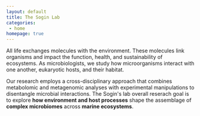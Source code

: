 ```yaml
---
layout: default
title: The Sogin Lab
categories:
 - home
homepage: true
---
```


All life exchanges molecules with the environment. These molecules link organisms and impact the function, health, and sustainability of ecosystems. As microbiologists, we study how microorganisms interact with one another, eukaryotic hosts, and their habitat. 

Our research employs a cross-disciplinary approach that combines metabolomic and metagenomic analyses with experimental manipulations to disentangle microbial interactions. The Sogin's lab overall reserach goal is to explore **how environment and host processes**  shape the assemblage of **complex microbiomes** across **marine ecosystems**.
